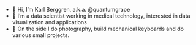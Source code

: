 - 👋 Hi, I’m Karl Berggren, a.k.a. @quantumgrape
- 👀 I’m a data scientist working in medical technology, interested in data visualization and applications
- 🌱 On the side I do photography, build mechanical keyboards and do various small projects.

<!---
quantumgrape/quantumgrape is a ✨ special ✨ repository because its `README.md` (this file) appears on your GitHub profile.
You can click the Preview link to take a look at your changes.
--->
